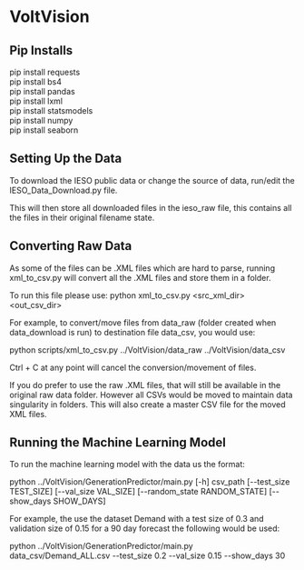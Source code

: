 # VoltVision

## Pip Installs
pip install requests  
pip install bs4  
pip install pandas  
pip install lxml  
pip install statsmodels  
pip install numpy  
pip install seaborn  



## Setting Up the Data

To download the IESO public data or change the source of data, run/edit the IESO_Data_Download.py file.

This will then store all downloaded files in the ieso_raw file, this contains all the files in their original filename state.

## Converting Raw Data

As some of the files can be .XML files which are hard to parse, running xml_to_csv.py will convert all the .XML files and store them in a folder.

To run this file please use: python xml_to_csv.py <src_xml_dir> <out_csv_dir>

For example, to convert/move files from data_raw (folder created when data_download is run) to destination file data_csv, you would use:

python scripts/xml_to_csv.py ../VoltVision/data_raw ../VoltVision/data_csv

Ctrl + C at any point will cancel the conversion/movement of files.

If you do prefer to use the raw .XML files, that will still be available in the original raw data folder. However all CSVs would be moved to maintain data singularity in folders. This will also create a master CSV file for the moved XML files.


## Running the Machine Learning Model

To run the machine learning model with the data us the format:

python ../VoltVision/GenerationPredictor/main.py [-h] csv_path [--test_size TEST_SIZE] [--val_size VAL_SIZE] [--random_state RANDOM_STATE] [--show_days SHOW_DAYS]

For example, the use the dataset Demand with a test size of 0.3 and validation size of 0.15 for a 90 day forecast the following would be used:

python ../VoltVision/GenerationPredictor/main.py data_csv/Demand_ALL.csv --test_size 0.2 --val_size 0.15 --show_days 30   
